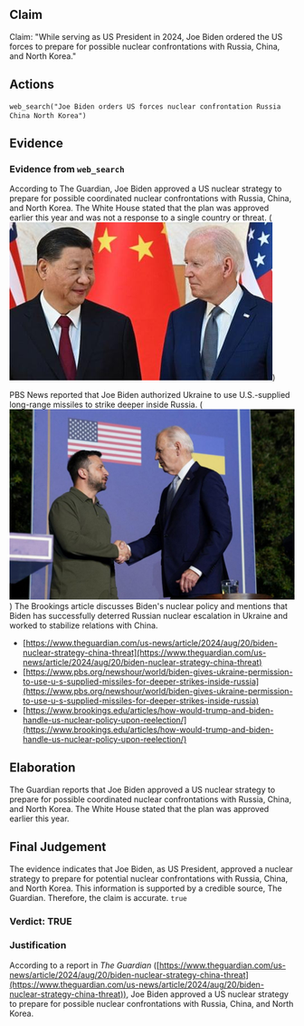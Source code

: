 ## Claim
Claim: "While serving as US President in 2024, Joe Biden ordered the US forces to prepare for possible nuclear confrontations with Russia, China, and North Korea."

## Actions
```
web_search("Joe Biden orders US forces nuclear confrontation Russia China North Korea")
```

## Evidence
### Evidence from `web_search`
According to The Guardian, Joe Biden approved a US nuclear strategy to prepare for possible coordinated nuclear confrontations with Russia, China, and North Korea. The White House stated that the plan was approved earlier this year and was not a response to a single country or threat. (![image 2758](media/2025-08-07_21-07-1754600842-193692.jpg))

PBS News reported that Joe Biden authorized Ukraine to use U.S.-supplied long-range missiles to strike deeper inside Russia. (![image 2759](media/2025-08-07_21-07-1754600851-836687.jpg)) The Brookings article discusses Biden's nuclear policy and mentions that Biden has successfully deterred Russian nuclear escalation in Ukraine and worked to stabilize relations with China.
*   [https://www.theguardian.com/us-news/article/2024/aug/20/biden-nuclear-strategy-china-threat](https://www.theguardian.com/us-news/article/2024/aug/20/biden-nuclear-strategy-china-threat)
*   [https://www.pbs.org/newshour/world/biden-gives-ukraine-permission-to-use-u-s-supplied-missiles-for-deeper-strikes-inside-russia](https://www.pbs.org/newshour/world/biden-gives-ukraine-permission-to-use-u-s-supplied-missiles-for-deeper-strikes-inside-russia)
*   [https://www.brookings.edu/articles/how-would-trump-and-biden-handle-us-nuclear-policy-upon-reelection/](https://www.brookings.edu/articles/how-would-trump-and-biden-handle-us-nuclear-policy-upon-reelection/)


## Elaboration
The Guardian reports that Joe Biden approved a US nuclear strategy to prepare for possible coordinated nuclear confrontations with Russia, China, and North Korea. The White House stated that the plan was approved earlier this year.


## Final Judgement
The evidence indicates that Joe Biden, as US President, approved a nuclear strategy to prepare for potential nuclear confrontations with Russia, China, and North Korea. This information is supported by a credible source, The Guardian. Therefore, the claim is accurate. `true`


### Verdict: TRUE

### Justification
According to a report in *The Guardian* ([https://www.theguardian.com/us-news/article/2024/aug/20/biden-nuclear-strategy-china-threat](https://www.theguardian.com/us-news/article/2024/aug/20/biden-nuclear-strategy-china-threat)), Joe Biden approved a US nuclear strategy to prepare for possible nuclear confrontations with Russia, China, and North Korea.
